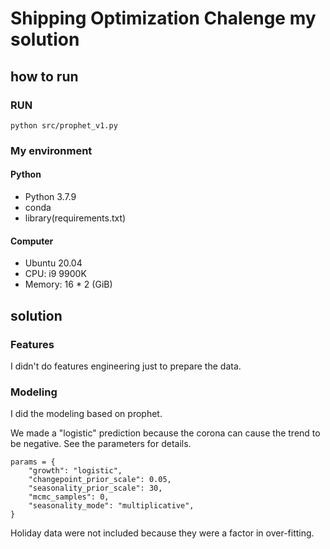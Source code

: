 # Shipping Optimization Chalenge my solution

## how to run

### RUN

```shell script
python src/prophet_v1.py
```

### My environment

#### Python
- Python 3.7.9
- conda
- library(requirements.txt)

#### Computer

- Ubuntu 20.04
- CPU: i9 9900K
- Memory: 16 * 2 (GiB)

## solution

### Features

I didn't do features engineering just to prepare the data.

### Modeling
I did the modeling based on prophet.

We made a "logistic" prediction because the corona can cause the trend to be negative. See the parameters for details.

```
params = {
    "growth": "logistic",
    "changepoint_prior_scale": 0.05,
    "seasonality_prior_scale": 30,
    "mcmc_samples": 0,
    "seasonality_mode": "multiplicative",
}
```
Holiday data were not included because they were a factor in over-fitting.

